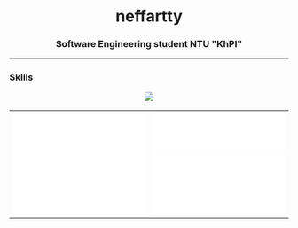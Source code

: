 <h1 align="center">neffartty</h1>
<h3 align="center">Software Engineering student NTU "KhPI"</h3>
<hr>

### Skills 
<p align="center">
    <a href="https://skillicons.dev">
        <img src="https://skillicons.dev/icons?i=html,css,js,ts,react,vite,redux,nodejs,express,nestjs,prisma,mysql,postgres,redis,c,cpp,java,docker,git" />
    </a>
</p>
                    
<table>
  <tr>
    <td>
      <img src="/github-metrics.svg" alt="metrics" width="400">
    </td>
    <td>
      <img src="/metrics.plugin.languages.indepth.svg" alt="languages" width="400">
      <br>
      <img src="/metrics.plugin.activity.svg" alt="activity" width="400">
    </td>
  </tr>
</table>
